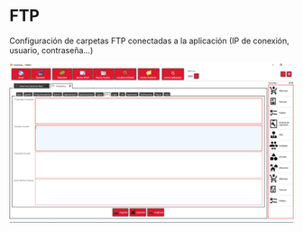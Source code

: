 # FTP

Configuración de carpetas FTP conectadas a la aplicación \(IP de conexión, usuario, contraseña...\)

![](../../../.gitbook/assets/image%20%28378%29.png)

